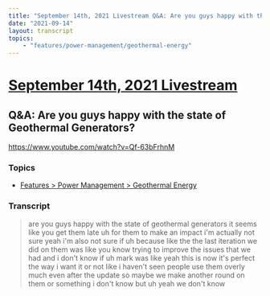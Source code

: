 ```yaml
---
title: "September 14th, 2021 Livestream Q&A: Are you guys happy with the state of Geothermal Generators?"
date: "2021-09-14"
layout: transcript
topics:
    - "features/power-management/geothermal-energy"
---
```

# [September 14th, 2021 Livestream](../2021-09-14.md)
## Q&A: Are you guys happy with the state of Geothermal Generators?
https://www.youtube.com/watch?v=Qf-63bFrhnM

### Topics
* [Features > Power Management > Geothermal Energy](../topics/features/power-management/geothermal-energy.md)

### Transcript

> are you guys happy with the state of geothermal generators it seems like you get them late uh for them to make an impact i'm actually not sure yeah i'm also not sure if uh because like the the last iteration we did on them was like you know trying to improve the issues that we had and i don't know if uh mark was like yeah this is now it's perfect the way i want it or not like i haven't seen people use them overly much even after the update so maybe we make another round on them or something i don't know but uh yeah we don't know
